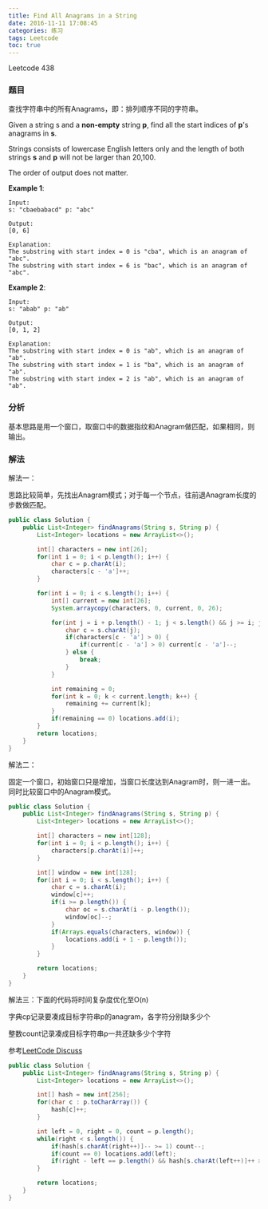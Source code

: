 ```yaml
---
title: Find All Anagrams in a String
date: 2016-11-11 17:08:45
categories: 练习
tags: Leetcode
toc: true
---
```


Leetcode 438

### 题目

查找字符串中的所有Anagrams，即：排列顺序不同的字符串。

Given a string s and a __non-empty__ string __p__, find all the start indices of __p__'s anagrams in __s__.

Strings consists of lowercase English letters only and the length of both strings __s__ and __p__ will not be larger than 20,100.

The order of output does not matter.

__Example 1__:

```
Input:
s: "cbaebabacd" p: "abc"

Output:
[0, 6]

Explanation:
The substring with start index = 0 is "cba", which is an anagram of "abc".
The substring with start index = 6 is "bac", which is an anagram of "abc".
```

__Example 2__:

```
Input:
s: "abab" p: "ab"

Output:
[0, 1, 2]

Explanation:
The substring with start index = 0 is "ab", which is an anagram of "ab".
The substring with start index = 1 is "ba", which is an anagram of "ab".
The substring with start index = 2 is "ab", which is an anagram of "ab".
```

### 分析

基本思路是用一个窗口，取窗口中的数据指纹和Anagram做匹配，如果相同，则输出。

### 解法

解法一：

思路比较简单，先找出Anagram模式；对于每一个节点，往前退Anagram长度的步数做匹配。

```java
public class Solution {
    public List<Integer> findAnagrams(String s, String p) {
        List<Integer> locations = new ArrayList<>();

        int[] characters = new int[26];
        for(int i = 0; i < p.length(); i++) {
            char c = p.charAt(i);
            characters[c - 'a']++;
        }

        for(int i = 0; i < s.length(); i++) {
            int[] current = new int[26];
            System.arraycopy(characters, 0, current, 0, 26);

            for(int j = i + p.length() - 1; j < s.length() && j >= i; j--) {
                char c = s.charAt(j);
                if(characters[c - 'a'] > 0) {
                    if(current[c - 'a'] > 0) current[c - 'a']--;
                } else {
                    break;
                }
            }

            int remaining = 0;
            for(int k = 0; k < current.length; k++) {
                remaining += current[k];
            }
            if(remaining == 0) locations.add(i);
        }
        return locations;
    }
}
```

解法二：

固定一个窗口，初始窗口只是增加，当窗口长度达到Anagram时，则一进一出。同时比较窗口中的Anagram模式。

```java
public class Solution {
    public List<Integer> findAnagrams(String s, String p) {
        List<Integer> locations = new ArrayList<>();

        int[] characters = new int[128];
        for(int i = 0; i < p.length(); i++) {
            characters[p.charAt(i)]++;
        }

        int[] window = new int[128];
        for(int i = 0; i < s.length(); i++) {
            char c = s.charAt(i);
            window[c]++;
            if(i >= p.length()) {
                char oc = s.charAt(i - p.length());
                window[oc]--;
            }
            if(Arrays.equals(characters, window)) {
                locations.add(i + 1 - p.length());
            }
        }

        return locations;
    }
}
```

解法三：下面的代码将时间复杂度优化至O(n)

字典cp记录要凑成目标字符串p的anagram，各字符分别缺多少个

整数count记录凑成目标字符串p一共还缺多少个字符

参考[LeetCode Discuss](https://discuss.leetcode.com/topic/64434/shortest-concise-java-o-n-sliding-window-solution)

```java
public class Solution {
    public List<Integer> findAnagrams(String s, String p) {
        List<Integer> locations = new ArrayList<>();

        int[] hash = new int[256];
        for(char c : p.toCharArray()) {
            hash[c]++;
        }

        int left = 0, right = 0, count = p.length();
        while(right < s.length()) {
            if(hash[s.charAt(right++)]-- >= 1) count--;
            if(count == 0) locations.add(left);
            if(right - left == p.length() && hash[s.charAt(left++)]++ >= 0) count++;
        }

        return locations;
    }
}
```
